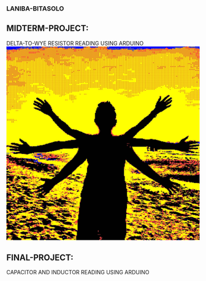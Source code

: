 ### LANIBA-BITASOLO
## MIDTERM-PROJECT:
DELTA-TO-WYE RESISTOR READING USING ARDUINO
<br>
[![INSERT YOUR PICTURE HERE](https://raw.githubusercontent.com/maxangelo987/MAXANGELO987.GITHUB.IO/master/images/maks.jpg)]()


## FINAL-PROJECT:
CAPACITOR AND INDUCTOR READING USING ARDUINO
